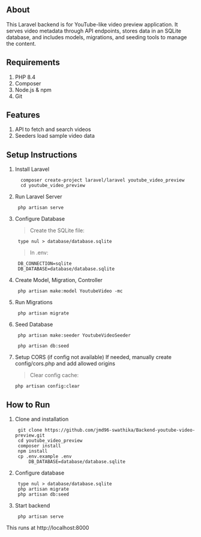 ## About

This Laravel backend is for YouTube-like video preview application. It serves video metadata through API endpoints, stores data in an SQLite database, and includes models, migrations, and seeding tools to manage the content.

## Requirements

1. PHP 8.4
2. Composer
3. Node.js & npm
4. Git

## Features

1. API to fetch and search videos
2. Seeders load sample video data

## Setup Instructions

1. Install Laravel
    >
         composer create-project laravel/laravel youtube_video_preview
         cd youtube_video_preview

2. Run Laravel Server
    >
        php artisan serve

3. Configure Database
    > Create the SQLite file:

        type nul > database/database.sqlite

    > In .env:

        DB_CONNECTION=sqlite
        DB_DATABASE=database/database.sqlite

4. Create Model, Migration, Controller
    >
        php artisan make:model YoutubeVideo -mc

5. Run Migrations
    >
        php artisan migrate

6. Seed Database
    >
        php artisan make:seeder YoutubeVideoSeeder
    
        php artisan db:seed

7. Setup CORS (if config not available)
    If needed, manually create config/cors.php and add allowed origins

    > Clear config cache:
    
       php artisan config:clear

## How to Run

1. Clone and installation
    >
        git clone https://github.com/jmd96-swathika/Backend-youtube-video-preview.git
        cd youtube_video_preview
        composer install
        npm install
        cp .env.example .env
            DB_DATABASE=database/database.sqlite

2. Configure database
    >
        type nul > database/database.sqlite
        php artisan migrate
        php artisan db:seed

3. Start backend
    >
        php artisan serve

This runs at http://localhost:8000
